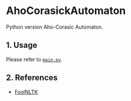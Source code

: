 # AhoCorasickAutomaton

Python version Aho-Corasic Automaton.

## 1. Usage

Please refer to [`main.py`](https://github.com/liu-nlper/AhoCorasickAutomation/edit/master/main.py).

## 2. References

  - [FoolNLTK](https://github.com/rockyzhengwu/FoolNLTK)
